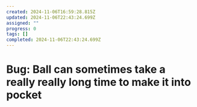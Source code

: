 ```yaml
---
created: 2024-11-06T16:59:28.815Z
updated: 2024-11-06T22:43:24.699Z
assigned: ""
progress: 0
tags: []
completed: 2024-11-06T22:43:24.699Z
---
```


# Bug: Ball can sometimes take a really really long time to make it into pocket
